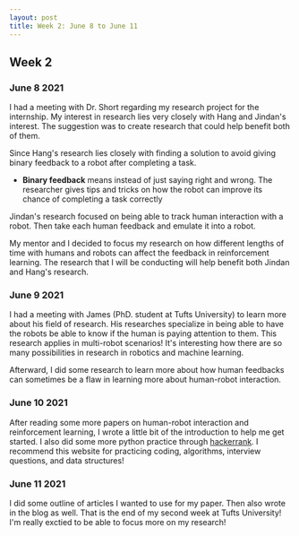 ```yaml
---
layout: post
title: Week 2: June 8 to June 11
---
```


## Week 2 ##
### June 8 2021 ###

I had a meeting with Dr. Short regarding my research project for the internship. My interest in research lies very closely with Hang and Jindan's interest. The suggestion was to create research that could help benefit both of them.

Since Hang's research lies closely with finding a solution to avoid giving binary feedback to a robot after completing a task. 
  * **Binary feedback** means instead of just saying right and wrong. The researcher gives tips and tricks on how the robot can improve its chance of completing a task correctly 

Jindan's research focused on being able to track human interaction with a robot. Then take each human feedback and emulate it into a robot. 

My mentor and I decided to focus my research on how different lengths of time with humans and robots can affect the feedback in reinforcement learning. The research that I will be conducting will help benefit both Jindan and Hang's research.  


### June 9 2021 ###
I had a meeting with James (PhD. student at Tufts University) to learn more about his field of research. His researches specialize in being able to have the robots be able to know if the human is paying attention to them. This research applies in multi-robot scenarios! It's interesting how there are so many possibilities in research in robotics and machine learning.   

Afterward, I did some research to learn more about how human feedbacks can sometimes be a flaw in learning more about human-robot interaction.

### June 10 2021 ###

After reading some more papers on human-robot interaction and reinforcement learning, I wrote a little bit of the introduction to help me get started. I also did some more python practice through [hackerrank](https://www.hackerrank.com/). I recommend this website for practicing coding, algorithms, interview questions, and data structures! 

### June 11 2021 ###

I did some outline of articles I wanted to use for my paper. Then also wrote in the blog as well. That is the end of my second week at Tufts University! I'm really exctied to be able to focus more on my research! 



